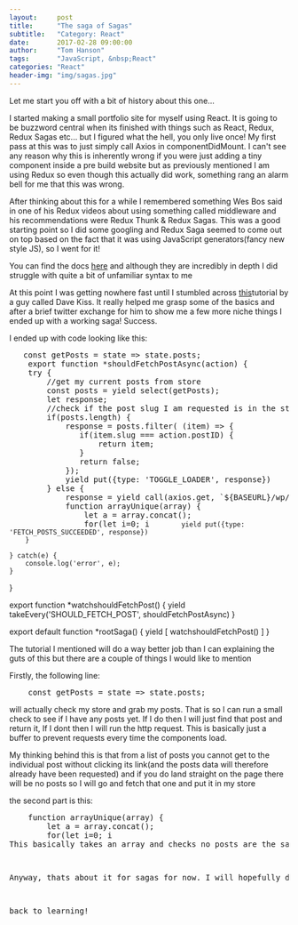 ```yaml
---
layout:     post
title:      "The saga of Sagas"
subtitle:   "Category: React"
date:       2017-02-28 09:00:00
author:     "Tom Hanson"
tags:       "JavaScript, &nbsp;React"
categories: "React"
header-img: "img/sagas.jpg"
---
```


<p>Let me start you off with a bit of history about this one...</p>
<p>I started making a small portfolio site for myself using React. It is going to be buzzword central when its finished with things such as React, Redux, Redux Sagas etc... but I figured what the hell, you only live once!
My first pass at this was to just simply call Axios in componentDidMount. I can't see any reason why this is inherently wrong if you were just adding a tiny component inside a pre build website but as previously mentioned I am using Redux 
so even though this actually did work, something rang an alarm bell for me that this was wrong.
</p>
<p>After thinking about this for a while I remembered something Wes Bos said in one of his Redux videos about using something called middleware and his recommendations were Redux Thunk &amp; Redux Sagas. This was a good starting point so I did some googling and Redux Saga seemed to come out on top based on the fact that it was using JavaScript generators(fancy new style JS), so I went for it!</p>
<p>You can find the docs <a href="https://redux-saga.github.io/redux-saga/docs/ExternalResources.html" target="_blank" rel="noopener">here</a> and although they are incredibly in depth I did struggle with quite a bit of unfamiliar syntax to me</p>
<p>At this point I was getting nowhere fast until I stumbled across <a href="https://www.youtube.com/watch?v=msx0Qiu8NxQ" target="_blank" rel="noopener">this</a>tutorial by a guy called Dave Kiss. It really helped me grasp some of the basics and after a brief twitter exchange for him to show me a few more niche things I ended up with a working saga! Success. </p>
<p>I ended up with code looking like this:</p>
<pre>
   const getPosts = state => state.posts;
    export function *shouldFetchPostAsync(action) {
    try {
        //get my current posts from store
        const posts = yield select(getPosts);
        let response;
        //check if the post slug I am requested is in the store already
        if(posts.length) {
            response = posts.filter( (item) => {
               if(item.slug === action.postID) {
                   return item;
               }
               return false;
            });
            yield put({type: 'TOGGLE_LOADER', response})
        } else {
            response = yield call(axios.get, `${BASEURL}/wp/v2/projects?slug=${ action.postID }`);
            function arrayUnique(array) {
                let a = array.concat();
                for(let i=0; i<a.length; ++i) {
                    for(let j=i+1; j<a.length; ++j) {
                        if(a[i] === a[j])
                            a.splice(j--, 1);
                    }
                }
                return a;
            }
            // concatenate both arrays and then filter them for only unique ones
            response.data = arrayUnique(posts.concat(response.data));

            yield put({type: 'FETCH_POSTS_SUCCEEDED', response})
        }

    } catch(e) {
        console.log('error', e);
    }
}

export function *watchshouldFetchPost() {
    yield takeEvery('SHOULD_FETCH_POST', shouldFetchPostAsync)
}

export default function *rootSaga() {
    yield [
        watchshouldFetchPost()
    ]
}
</pre>

<p>The tutorial I mentioned will do a way better job than I can explaining the guts of this but there are a couple of things I would like to mention</p>
<p>Firstly, the following line:
<pre>
    const getPosts = state => state.posts;
</pre>
will actually check my store and grab my posts. That is so I can run a small check to see if I have any posts yet. If I do then I will just find that post and return it, If I dont then I will run the http request.
This is basically just a buffer to prevent requests every time the components load.</p>
<p>My thinking behind this is that from a list of posts you cannot get to the individual post without clicking its link(and the posts data will therefore already have been requested) and if you do land straight on the page there will be no posts so I will go and fetch that one and put it in my store</p>
<p>the second part is this:
<pre>
    function arrayUnique(array) {
        let a = array.concat();
        for(let i=0; i<a.length; ++i) {
            for(let j=i+1; j<a.length; ++j) {
                if(a[i] === a[j])
                    a.splice(j--, 1);
            }
        }
        return a;
    }
</pre>
This basically takes an array and checks no posts are the same in it. Just so I never have any duplicate posts in my store - though as I look at it now I am wondering if I will ever need that so that may go!
</p>
<p>Anyway, thats about it for sagas for now. I will hopefully do an updated post when I actually know a bit more but for now it is working and I soret of understand why!</p>
<p>back to learning!</p>
